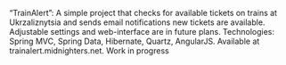 “TrainAlert”: 
A simple project that checks for available tickets on trains at Ukrzaliznytsia and sends email notifications new tickets are available. Adjustable settings and web-interface are in future plans. 
Technologies: Spring MVC, Spring Data, Hibernate, Quartz, AngularJS.
Available at trainalert.midnighters.net. Work in progress
